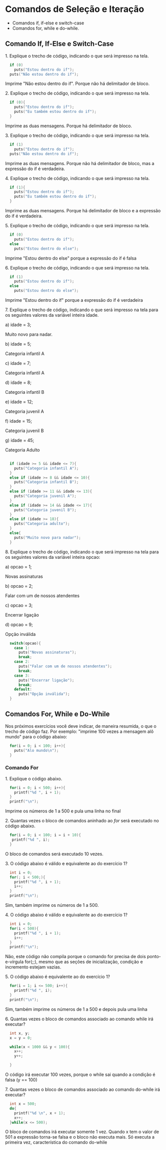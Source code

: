 # Comandos de Seleção e Iteração

* Comandos if, if-else e switch-case
* Comandos for, while e do-while.



## Comando If, If-Else e Switch-Case


1\. Explique o trecho de código, indicando o que será impresso na tela.


```c
  if (0)
    puts("Estou dentro do if");
  puts("Não estou dentro do if");
``` 


Imprime "Não estou dentro do if". Porque não há delimitador de bloco.


2\. Explique o trecho de código, indicando o que será impresso na tela.


```c
  if (0){
    puts("Estou dentro do if");
    puts("Eu também estou dentro do if");
  }


``` 

Imprime as duas mensagens. Porque há delimitador de bloco.



3\. Explique o trecho de código, indicando o que será impresso na tela.


```c
  if (1)
    puts("Estou dentro do if");
  puts("Não estou dentro do if");


``` 

Imprime as duas mensagens. Porque não há delimitador de bloco, mas a expressão do if é verdadeira.


4\. Explique o trecho de código, indicando o que será impresso na tela.


```c
  if (1){
    puts("Estou dentro do if");
    puts("Eu também estou dentro do if");
  }


``` 

Imprime as duas mensagens. Porque há delimitador de bloco e a expressão do if é verdadeira.


5\. Explique o trecho de código, indicando o que será impresso na tela.


```c
  if (0)
    puts("Estou dentro do if");
  else
    puts("Estou dentro do else");


``` 

Imprime "Estou dentro do else" porque a expressão do if é falsa


6\. Explique o trecho de código, indicando o que será impresso na tela.


```c
  if (1)
    puts("Estou dentro do if");
  else
    puts("Estou dentro do else");


``` 

Imprime "Estou dentro do if" porque a expressão do if é verdadeira



7\. Explique o trecho de código, indicando o que será impresso na tela
para os seguintes valores da variável inteira idade.

a) idade = 3;

Muito novo para nadar.

b) idade = 5;


Categoria infantil A

c) idade = 7;

Categoria infantil A

d) idade = 8;

Categoria infantil B

e) idade = 12;

Categoria juvenil A

f) idade = 15;

Categoria juvenil B

g) idade = 45;

Categoria Adulto


```c
  
  if (idade >= 5 && idade <= 7){
    puts("Categoria infantil A");
  }
  else if (idade >= 8 && idade <= 10){
    puts("Categoria infantil B");
  }
  else if (idade >= 11 && idade <= 13){
    puts("Categoria juvenil A");
  }
  else if (idade >= 14 && idade <= 17){
    puts("Categoria juvenil B");
  }
  else if (idade >= 18){
    puts("Categoria adulto");
  }
  else{
    puts("Muito novo para nadar");
  }

``` 

8\. Explique o trecho de código, indicando o que será impresso na tela para os seguintes valores da variável
inteira opcao:

a) opcao = 1;

Novas assinaturas


b) opcao = 2;

Falar com um de nossos atendentes

c) opcao = 3;

Encerrar ligação

d) opcao = 9;

Opção inválida

```c
  switch(opcao){
    case 1:
      puts("Novas assinaturas");
      break;
    case 2:
      puts("Falar com um de nossos atendentes");
      break;
    case 3:
      puts("Encerrar ligação");
      break;
    default:
      puts("Opção inválida");
  }

```


## Comandos For, While e Do-While


Nos próximos exercícios você deve indicar, de maneira resumida, o que o trecho de código faz. Por exemplo: "imprime 100 vezes a mensagem alô mundo"
para o código abaixo:

```c
  for(i = 0; i < 100; i++){
    puts("Alo mundo\n");
  }
```

### Comando For


1\. Explique o código abaixo.


```c
  for(i = 0; i < 500; i++){
    printf("%d ", i + 1);
  }
  printf("\n");
```

Imprime os números de 1 a 500 e pula uma linha no final



2\. Quantas vezes o bloco de comandos aninhado ao *for* será executado no código abaixo.


```c
  for(i = 0; i < 100; i = i + 10){
   printf("%d ", i);
  }
```

O bloco de comandos será executado 10 vezes.


3\. O código abaixo é válido e equivalente ao do exercício 1?


```c
  int i = 0;
  for(; i < 500;){
    printf("%d ", i + 1);
    i++;
  }
  printf("\n");
```

Sim, também imprime os números de 1 a 500.


4\. O código abaixo é válido e equivalente ao do exercício 1?


```c
  int i = 0;
  for(i < 500){
    printf("%d ", i + 1);
    i++;
  }
  printf("\n");
```

Não, este código não compila porque o comando for precisa de dois ponto-e-vírgula for(;;), mesmo que
as seções de inicialização, condição e incremento estejam vazias.


5\. O código abaixo é equivalente ao do exercício 1?


```c
  for(i = 1; i <= 500; i++){
    printf("%d ", i);
  }
  printf("\n");
``` 

Sim, também imprime os números de 1 a 500 e depois pula uma linha


6\. Quantas vezes o bloco de comandos associado ao comando while irá executar?


```c
  int x, y;
  x = y = 0;

  while(x < 1000 && y < 100){
    x++;
    y++;

  }

```

O código irá executar 100 vezes, porque o while sai quando a condição é falsa (y == 100)



7\. Quantas vezes o bloco de comandos associado ao comando do-while irá executar?

```c
  int x = 500;
  do{
    printf("%d \n", x + 1);
    x++;
  }while(x <= 500);
```

O bloco de comandos irá executar somente 1 vez. Quando x tem o valor de 501 a expressão
torna-se falsa e o bloco não executa mais. Só executa a primeira vez, característica do comando do-while


